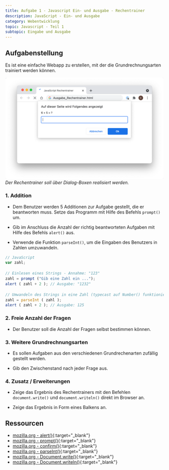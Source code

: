 ```yaml
---
title: Aufgabe 1 - Javascript Ein- und Ausgabe - Rechentrainer
description: JavaScript - Ein- und Ausgabe
category: Webentwicklung
topic: Javascript - Teil 1
subtopic: Eingabe und Ausgabe
---
```


## Aufgabenstellung
Es ist eine einfache Webapp zu erstellen, mit der die Grundrechnungsarten trainiert werden können.

![Beispielhafte Umsetzung](img/js_rechentrainer.png)
*Der Rechentrainer soll über Dialog-Boxen realisiert werden.*


### 1. Addition

* Dem Benutzer werden 5 Additionen zur Aufgabe gestellt, die er beantworten muss. Setze das Programm mit Hilfe des Befehls `prompt()` um.

* Gib im Anschluss die Anzahl der richtig beantworteten Aufgaben mit Hilfe des Befehls `alert()` aus.

* Verwende die Funktion `parseInt()`, um die Eingaben des Benutzers in Zahlen umzuwandeln.

```javascript
// JavaScript
var zahl;

// Einlesen eines Strings - Annahme: "123"
zahl = prompt ("Gib eine Zahl ein ...");
alert ( zahl + 2 ); // Ausgabe: "1232"

// Umwandeln des Strings in eine Zahl (typecast auf Number() funktioniert auch)
zahl = parseInt ( zahl ); 
alert ( zahl + 2 ); // Ausgabe: 125
```

### 2. Freie Anzahl der Fragen
* Der Benutzer soll die Anzahl der Fragen selbst bestimmen können.

### 3. Weitere Grundrechnungsarten
* Es sollen Aufgaben aus den verschiedenen Grundrechenarten zufällig gestellt werden.

* Gib den Zwischenstand nach jeder Frage aus.

### 4. Zusatz / Erweiterungen
* Zeige das Ergebnis des Rechentrainers mit den Befehlen `document.write()` und `document.writeln()` direkt im Browser an.

* Zeige das Ergebnis in Form eines Balkens an.

## Ressourcen
* [mozilla.org - alert()](https://developer.mozilla.org/en-US/docs/Web/API/Window/alert){:target="_blank"}
* [mozilla.org - prompt()](https://developer.mozilla.org/en-US/docs/Web/API/Window/prompt){:target="_blank"}
* [mozilla.org - confirm()](https://developer.mozilla.org/en-US/docs/Web/API/Window/confirm){:target="_blank"}
* [mozilla.org - parseInt()](https://developer.mozilla.org/en-US/docs/Web/JavaScript/Reference/Global_Objects/parseInt){:target="_blank"}
* [mozilla.org - Document.write()](https://developer.mozilla.org/en-US/docs/Web/API/Document/write){:target="_blank"}
* [mozilla.org - Document.writeln()](https://developer.mozilla.org/en-US/docs/Web/API/Document/writeln){:target="_blank"}
